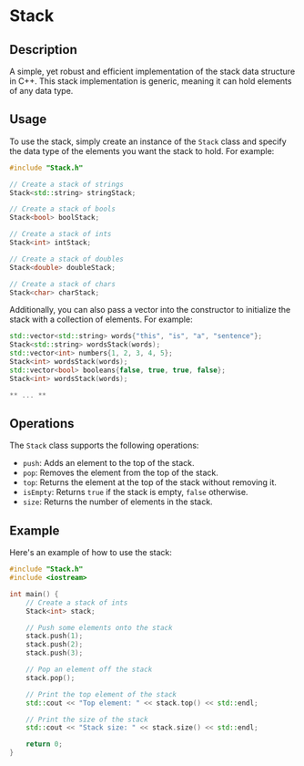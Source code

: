 # Stack

## Description

A simple, yet robust and efficient implementation of the stack data structure in C++. This stack implementation is generic, meaning it can hold elements of any data type.

## Usage

To use the stack, simply create an instance of the `Stack` class and specify the data type of the elements you want the stack to hold. For example:

```cpp
#include "Stack.h"

// Create a stack of strings
Stack<std::string> stringStack;

// Create a stack of bools
Stack<bool> boolStack;

// Create a stack of ints
Stack<int> intStack;

// Create a stack of doubles
Stack<double> doubleStack;

// Create a stack of chars
Stack<char> charStack;
```

Additionally, you can also pass a vector into the constructor to initialize the stack with a collection of elements. For example:

```cpp
std::vector<std::string> words{"this", "is", "a", "sentence"};
Stack<std::string> wordsStack(words);
std::vector<int> numbers{1, 2, 3, 4, 5};
Stack<int> wordsStack(words);
std::vector<bool> booleans{false, true, true, false};
Stack<int> wordsStack(words);

** ... **
```

## Operations

The `Stack` class supports the following operations:

- `push`: Adds an element to the top of the stack.
- `pop`: Removes the element from the top of the stack.
- `top`: Returns the element at the top of the stack without removing it.
- `isEmpty`: Returns `true` if the stack is empty, `false` otherwise.
- `size`: Returns the number of elements in the stack.

## Example

Here's an example of how to use the stack:

```cpp
#include "Stack.h"
#include <iostream>

int main() {
    // Create a stack of ints
    Stack<int> stack;

    // Push some elements onto the stack
    stack.push(1);
    stack.push(2);
    stack.push(3);

    // Pop an element off the stack
    stack.pop();

    // Print the top element of the stack
    std::cout << "Top element: " << stack.top() << std::endl;

    // Print the size of the stack
    std::cout << "Stack size: " << stack.size() << std::endl;

    return 0;
}
```
